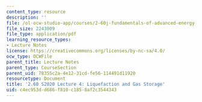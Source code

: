 ```yaml
---
content_type: resource
description: ''
file: /ol-ocw-studio-app/courses/2-60j-fundamentals-of-advanced-energy-conversion-spring-2020/c4ec953dd686f810c1858af2c3544343_MIT2_60s20_lec4.pdf
file_size: 2243009
file_type: application/pdf
learning_resource_types:
- Lecture Notes
license: https://creativecommons.org/licenses/by-nc-sa/4.0/
ocw_type: OCWFile
parent_title: Lecture Notes
parent_type: CourseSection
parent_uid: 78355c2a-4e12-31cd-fe56-114491d11920
resourcetype: Document
title: '2.60 S2020 Lecture 4: Liquefaction and Gas Storage'
uid: c4ec953d-d686-f810-c185-8af2c3544343
---
```


